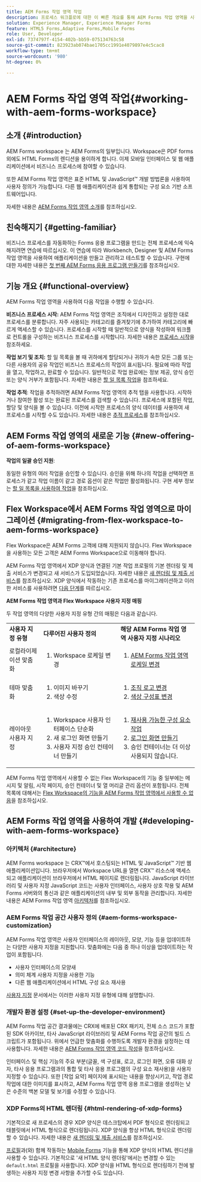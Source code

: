 ```yaml
---
title: AEM Forms 작업 영역 작업
description: 프로세스 워크플로에 대한 이 빠른 개요를 통해 AEM Forms 작업 영역을 시작하십시오.
solution: Experience Manager, Experience Manager Forms
feature: HTML5 Forms,Adaptive Forms,Mobile Forms
role: User, Developer
exl-id: 7374797f-4154-402b-bb59-075134763c58
source-git-commit: 823923ab074bae1705cc1991e4079897e4c5cac8
workflow-type: tm+mt
source-wordcount: '980'
ht-degree: 0%

---
```


# AEM Forms 작업 영역 작업{#working-with-aem-forms-workspace}

## 소개 {#introduction}

AEM Forms workspace 는 AEM Forms의 일부입니다. Workspace은 PDF forms 외에도 HTML Forms의 렌디션을 용이하게 합니다. 이제 모바일 인터페이스 및 웹 애플리케이션에서 비즈니스 프로세스에 참여할 수 있습니다.

또한 AEM Forms 작업 영역은 표준 HTML 및 JavaScript™ 개발 방법론을 사용하여 사용자 정의가 가능합니다. 다른 웹 애플리케이션과 쉽게 통합되는 구성 요소 기반 소프트웨어입니다.

자세한 내용은 [AEM Forms 작업 영역 소개](/help/forms/using/introduction-html-workspace.md)를 참조하십시오.

## 친숙해지기 {#getting-familiar}

비즈니스 프로세스를 자동화하는 Forms 응용 프로그램을 만드는 전체 프로세스에 익숙해지려면 연습에 따르십시오. 이 연습에 따라 Workbench, Designer 및 AEM Forms 작업 영역을 사용하여 애플리케이션을 만들고 관리하고 테스트할 수 있습니다. 구현에 대한 자세한 내용은 [첫 번째 AEM Forms 응용 프로그램 만들기](https://help.adobe.com/en_US/livecycle/11.0/CreateFirstApp/index.html)를 참조하십시오.

## 기능 개요 {#functional-overview}

AEM Forms 작업 영역을 사용하여 다음 작업을 수행할 수 있습니다.

**비즈니스 프로세스 시작:** AEM Forms 작업 영역은 조직에서 디자인하고 설정한 대로 프로세스를 분류합니다. 자주 사용되는 카테고리를 즐겨찾기에 추가하여 카테고리에 빠르게 액세스할 수 있습니다. 프로세스를 시작할 때 일반적으로 양식을 작성하여 워크플로 컨트롤을 구성하는 비즈니스 프로세스를 시작합니다. 자세한 내용은 [프로세스 시작](/help/forms/using/starting-processes.md)을 참조하세요.

**작업 보기 및 조치:** 할 일 목록을 볼 때 귀하에게 할당되거나 귀하가 속한 모든 그룹 또는 다른 사용자의 공유 작업인 비즈니스 프로세스의 작업이 표시됩니다. 필요에 따라 작업을 열고, 작업하고, 완료할 수 있습니다. 일반적으로 작업 완료에는 정보 제공, 양식 승인 또는 양식 거부가 포함됩니다. 자세한 내용은 [할 일 목록 작업](/help/forms/using/todo-lists.md)을 참조하세요.

**작업 추적**: 작업을 추적하려면 AEM Forms 작업 영역의 추적 탭을 사용합니다. 시작하거나 참여한 활성 또는 완료된 프로세스를 검색할 수 있습니다. 프로세스에 포함된 작업, 할당 및 양식을 볼 수 있습니다. 이전에 시작한 프로세스의 양식 데이터를 사용하여 새 프로세스를 시작할 수도 있습니다. 자세한 내용은 [추적 프로세스](/help/forms/using/tracking-processes.md)를 참조하십시오.

## AEM Forms 작업 영역의 새로운 기능 {#new-offering-of-aem-forms-workspace}

**작업의 일괄 승인 지원**:

동일한 유형의 여러 작업을 승인할 수 있습니다. 승인을 위해 하나의 작업을 선택하면 프로세스가 같고 작업 이름이 같고 경로 옵션이 같은 작업만 활성화됩니다. 구현 세부 정보는 [할 일 목록을 사용하여 작업](/help/forms/using/todo-lists.md)을 참조하십시오.

## Flex Workspace에서 AEM Forms 작업 영역으로 마이그레이션 {#migrating-from-flex-workspace-to-aem-forms-workspace}

Flex Workspace은 AEM Forms 고객에 대해 지원되지 않습니다. Flex Workspace을 사용하는 모든 고객은 AEM Forms Workspace으로 이동해야 합니다.

AEM Forms 작업 영역에서 XDP 양식과 연결된 기본 작업 프로필의 기본 렌더링 및 제출 서비스가 변경되고 새 서비스가 도입되었습니다. 자세한 내용은 [새 렌더링 및 제출 서비스](/help/forms/using/new-render-submit-service.md)를 참조하십시오. XDP 양식에서 작동하는 기존 프로세스를 마이그레이션하고 이러한 서비스를 사용하려면 [다음 단계](new-render-submit-service.md)를 따르십시오.

**AEM Forms 작업 영역과 Flex Workspace 사용자 지정 매핑**

두 작업 영역의 다양한 사용자 지정 유형 간의 매핑은 다음과 같습니다.

<table>
 <tbody>
  <tr>
   <td><strong>사용자 지정 유형 </strong></td>
   <td><strong>다루어진 사용자 정의 </strong></td>
   <td><strong>해당 AEM Forms 작업 영역 사용자 지정 시나리오</strong></td>
  </tr>
  <tr>
   <td>로컬라이제이션 맞춤화</td>
   <td>
    <ol>
     <li>Workspace 로케일 변경</li>
    </ol> </td>
   <td>
    <ol>
     <li><a href="/help/forms/using/changing-locale-user-interface.md">AEM Forms 작업 영역 로케일 변경</a></li>
    </ol> </td>
  </tr>
  <tr>
   <td>테마 맞춤화</td>
   <td>
    <ol>
     <li>이미지 바꾸기</li>
     <li>색상 수정</li>
    </ol> </td>
   <td>
    <ol>
     <li><a href="/help/forms/using/changing-organization-logo-branding.md">조직 로고 변경</a> </li>
     <li><a href="/help/forms/using/changing-color-scheme-interface.md">색상 구성표 변경</a></li>
    </ol> </td>
  </tr>
  <tr>
   <td>레이아웃 사용자 지정</td>
   <td>
    <ol>
     <li>Workspace 사용자 인터페이스 단순화<br /> </li>
     <li>새 로그인 화면 만들기</li>
     <li>사용자 지정 승인 컨테이너 만들기</li>
    </ol> </td>
   <td>
    <ol>
     <li><a href="/help/forms/using/description-reusable-components.md">재사용 가능한 구성 요소 작업</a></li>
     <li><a href="/help/forms/using/creating-new-login-screen.md">로그인 화면 만들기</a></li>
     <li>승인 컨테이너는 더 이상 사용되지 않습니다.</li>
    </ol> </td>
  </tr>
 </tbody>
</table>

AEM Forms 작업 영역에서 사용할 수 없는 Flex Workspace의 기능 중 일부에는 메시지 및 알림, 시작 페이지, 승인 컨테이너 및 열 머리글 관리 옵션이 포함됩니다. 전체 목록에 대해서는 [Flex Workspace의 기능을 AEM Forms 작업 영역에서 사용할 수 없음](/help/forms/using/features-flex-workspace-available-html.md)을 참조하십시오.

## AEM Forms 작업 영역을 사용하여 개발 {#developing-with-aem-forms-workspace}

### 아키텍처 {#architecture}

AEM Forms workspace 는 CRX™에서 호스팅되는 HTML 및 JavaScript™ 기반 웹 애플리케이션입니다. 브라우저에서 Workspace URL을 열면 CRX™ 리소스에 액세스되고 애플리케이션이 브라우저에서 HTML 페이지로 렌더링됩니다. JavaScript 라이브러리 및 사용자 지정 JavaScript 코드는 사용자 인터페이스, 사용자 상호 작용 및 AEM Forms 서버와의 통신과 같은 애플리케이션의 내부 및 외부 동작을 관리합니다. 자세한 내용은 AEM Forms 작업 영역 [아키텍처](/help/forms/using/html-workspace-architecture.md)를 참조하십시오.

### AEM Forms 작업 공간 사용자 정의 {#aem-forms-workspace-customization}

AEM Forms 작업 영역은 사용자 인터페이스의 레이아웃, 모양, 기능 등을 업데이트하는 다양한 사용자 지정을 지원합니다. 맞춤화에는 다음 중 하나 이상을 업데이트하는 작업이 포함됩니다.

* 사용자 인터페이스의 모양새
* 의미 체계 사용자 지정을 사용한 기능
* 다른 웹 애플리케이션에서 HTML 구성 요소 재사용

[사용자 지정](introduction-customizing-html-workspace.md#types-of-customizations) 문서에서는 이러한 사용자 지정 유형에 대해 설명합니다.

### 개발자 환경 설정 {#set-up-the-developer-environment}

AEM Forms 작업 공간 결과물에는 CRX에 배포된 CRX 패키지, 전체 소스 코드가 포함된 SDK 아카이브, 타사 JavaScript 라이브러리 및 AEM Forms 작업 공간의 빌드 스크립트가 포함됩니다. 위에서 언급한 맞춤화를 수행하도록 개발자 환경을 설정하는 데 사용합니다. 자세한 내용은 [AEM Forms 작업 영역 코드 작성](introduction-customizing-html-workspace.md#building-html-workspace-code)을 참조하십시오.

인터페이스 및 핵심 기능의 주요 부분(글꼴, 색 구성표, 로고, 로그인 화면, 오류 대화 상자, 타사 응용 프로그램과의 통합 및 타사 응용 프로그램의 구성 요소 재사용)을 사용자 지정할 수 있습니다. 또한 [작업 요약] 페이지에 표시되는 내용을 향상시키고, 작업 경로 작업에 대한 이미지를 표시하고, AEM Forms 작업 영역 응용 프로그램을 생성하는 낮은 수준의 백본 모델 및 보기를 수정할 수 있습니다.

### XDP Forms의 HTML 렌더링 {#html-rendering-of-xdp-forms}

기본적으로 새 프로세스의 경우 XDP 양식은 데스크탑에서 PDF 형식으로 렌더링되고 태블릿에서 HTML 형식으로 렌더링됩니다. XDP 양식을 항상 HTML 형식으로 렌더링할 수 있습니다. 자세한 내용은 [새 렌더링 및 제출 서비스](/help/forms/using/new-render-submit-service.md)를 참조하십시오.

[프로필](/help/forms/using/custom-profile.md)과(와) 함께 작동하는 [Mobile Forms](/help/forms/using/introduction.md) 기능을 통해 XDP 양식의 HTML 렌디션을 사용할 수 있습니다. 기본적으로 &#39;새 HTML 양식 렌더링&#39;에서는 변경할 수 있는 `default.html` 프로필을 사용합니다. XDP 양식을 HTML 형식으로 렌더링하기 전에 발생하는 사용자 지정 변경 사항을 추가할 수도 있습니다.
